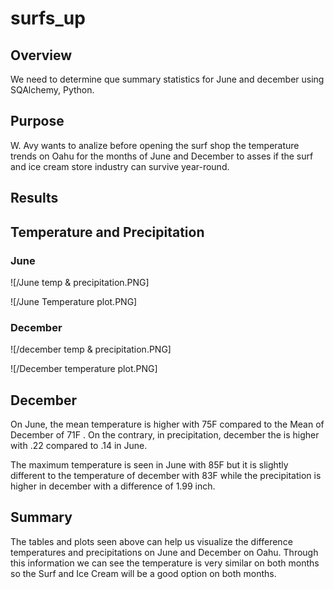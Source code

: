 # surfs_up

## Overview
We need to determine que summary statistics for June and december using SQAlchemy, Python.

## Purpose
W. Avy wants to analize before opening the surf shop the temperature trends on Oahu for the months of June and December to asses if the surf and ice cream store industry can survive year-round.

## Results

## Temperature and Precipitation
### June

![/June temp & precipitation.PNG]

![/June Temperature plot.PNG]

### December 

![/december temp & precipitation.PNG]

![/December temperature plot.PNG]

## December

On June, the mean temperature is higher with 75F compared to the Mean of December of 71F . On the contrary, in precipitation, december the is higher with .22 compared to .14 in June.

The maximum temperature is seen in June with 85F but it is slightly different to the temperature of december with 83F while the precipitation is higher in december with a difference of 1.99 inch.

## Summary

The tables and plots seen above can help us visualize the difference temperatures and precipitations on June and December on Oahu.
Through this information we can see the temperature is very similar on both months so the Surf and Ice Cream will be a good option on both months. 